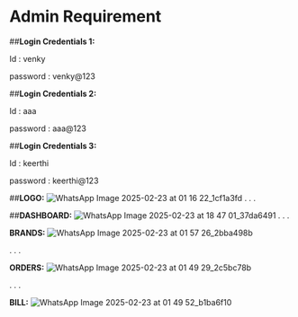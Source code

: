 # Admin Requirement

##**Login Credentials 1:**

Id : venky

password : venky@123

##**Login Credentials 2:**

Id : aaa

password : aaa@123

##**Login Credentials 3:**

Id : keerthi

password : keerthi@123



##**LOGO:**
![WhatsApp Image 2025-02-23 at 01 16 22_1cf1a3fd](https://github.com/user-attachments/assets/c4aba946-6863-4166-8c96-8ddf9fdcd064)
.
.
.




##**DASHBOARD:**
![WhatsApp Image 2025-02-23 at 18 47 01_37da6491](https://github.com/user-attachments/assets/37dc75cb-9d10-4d43-8dcd-3fd34c4713c5)
.
.
.




**BRANDS:**
![WhatsApp Image 2025-02-23 at 01 57 26_2bba498b](https://github.com/user-attachments/assets/9d152b86-a49d-4ade-a99b-7fbf2c105501)

.
.
.




**ORDERS:**
![WhatsApp Image 2025-02-23 at 01 49 29_2c5bc78b](https://github.com/user-attachments/assets/3b669d67-f136-44bd-92f0-6bd60d4b78cc)

.
.
.




**BILL:**
![WhatsApp Image 2025-02-23 at 01 49 52_b1ba6f10](https://github.com/user-attachments/assets/d0e88db9-69b9-4c23-8e6b-4252af239120)


